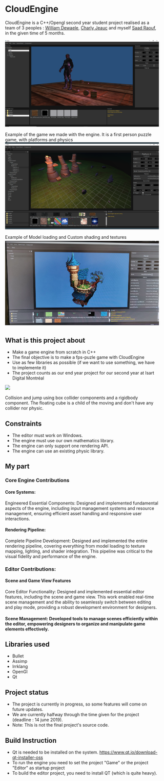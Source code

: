 # CloudEngine

CloudEngine is a C++/Opengl second year student project realised as a team of 3 peoples : [William Dewaele](https://github.com/Wdewaele), [Charly Jeauc](https://github.com/CJeauc) and myself [Saad Raouf](https://github.com/Synyproxy), in the given time of 5 months.

![alt text](https://github.com/Synyproxy/CloudEngine/blob/main/Screenshots/Editor.PNG)

Example of the game we made with the engine. It is a first person puzzle game, with platforms and physics
![alt text](https://github.com/Synyproxy/CloudEngine/blob/main/Screenshots/Game-Demo.png)

Example of Model loading and Custom shading and textures
![alt text](https://github.com/Synyproxy/CloudEngine/blob/main/Screenshots/ToonShading.png)

## What is this project about

- Make a game engine from scratch in C++
- The final objective is to make a fps-puzle game with CloudEngine
- Use as few libraries as possible (if we want to use something, we have to implemente it)
- The project counts as our end year project for our second year at Isart Digital Montréal

![](https://media.giphy.com/media/27II2p7JgqbdA65mSD/giphy.gif)

Collision and jump using box collider components and a rigidbody component. The floating cube is a child of the moving and don't have any collider nor physic.

## Constraints

- The editor must work on Windows.
- The engine must use our own mathematics library.
- The engine can only support one rendering API.
- The engine can use an existing physic library.

## My part

### Core Engine Contributions

#### Core Systems:

Engineered Essential Components: Designed and implemented fundamental aspects of the engine, including input management systems and resource management, ensuring efficient asset handling and responsive user interactions.

#### Rendering Pipeline:

Complete Pipeline Development: Designed and implemented the entire rendering pipeline, covering everything from model loading to texture mapping, lighting, and shader integration. This pipeline was critical to the visual fidelity and performance of the engine.

### Editor Contributions:

#### Scene and Game View Features

Core Editor Functionality: Designed and implemented essential editor features, including the scene and game view. This work enabled real-time scene management and the ability to seamlessly switch between editing and play mode, providing a robust development environment for designers.

#### Scene Management: Developed tools to manage scenes efficiently within the editor, empowering designers to organize and manipulate game elements effectively.

## Libraries used

- Bullet
- Assimp
- Irrklang
- OpenGl
- Qt

## Project status

- The project is currently in progress, so some features will come on future updates.
- We are currently halfway through the time given for the project (deadline : 14 june 2019).
- Note: This is not the final project's source code.

## Build Instruction

- Qt is needed to be installed on the system. https://www.qt.io/download-qt-installer-oss
- To run the engine you need to set the project "Game" or the project "Editor" as startup project
- To build the editor project, you need to install QT (which is quite heavy).
